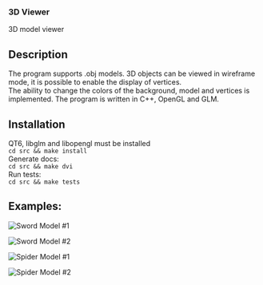### 3D Viewer
3D model viewer

## Description
The program supports .obj models. 3D objects can be viewed in wireframe mode, it is possible to enable the display of vertices.\
The ability to change the colors of the background, model and vertices is implemented. The program is written in C++, OpenGL and GLM.

## Installation
QT6, libglm and libopengl must be installed\
```cd src && make install```\
Generate docs:\
```cd src && make dvi```\
Run tests:\
```cd src && make tests```

## Examples:

![Sword Model #1](misc/images/sword1.png)

![Sword Model #2](misc/images/sword2.png)

![Spider Model #1](misc/images/spider1.png)

![Spider Model #2](misc/images/spider2.png)
